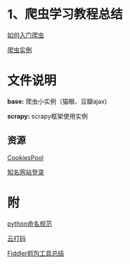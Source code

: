 # 1、爬虫学习教程总结
[如何入门爬虫](https://zhuanlan.zhihu.com/p/21479334)

[爬虫实例](https://blog.csdn.net/rico_zhou/article/details/83619564)


# 文件说明

**base:** 爬虫小实例（猫眼、豆瓣ajax)

**scrapy:** scrapy框架使用实例



## 资源
[CookiesPool](https://github.com/hucaihui/CookiesPool)

 [知名网站登录](https://github.com/hucaihui/fuck-login)

# 附

[python命名规范](http://www.cnblogs.com/wangcp-2014/p/4608265.html)

[云打码](http://www.yundama.com/about.html)

[Fiddler抓包工具总结](https://www.cnblogs.com/yyhh/p/5140852.html)

